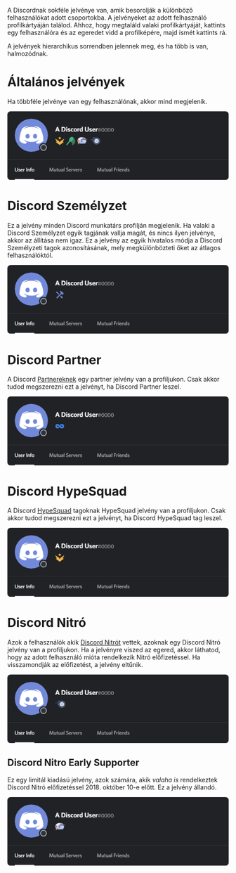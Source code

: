 <!-- TITLE: [HU] Jelvények -->
<!-- SUBTITLE: Információ a Discord különböző felhasználó jelvényeiről -->

A Discordnak sokféle jelvénye van, amik besorolják a különböző felhasználókat adott csoportokba. A jelvényeket az adott felhasználó profilkártyáján találod. Ahhoz, hogy megtaláld valaki profilkártyáját, kattints egy felhasználóra és az egeredet vidd a profilképére, majd ismét kattints rá.

A jelvények hierarchikus sorrendben jelennek meg, és ha több is van, halmozódnak.

# Általános jelvények
Ha többféle jelvénye van egy felhasználónak, akkor mind megjelenik.

![Általános jelvények](/uploads/badges/generalbadges.png "A jelvények kinézete")

# Discord Személyzet
Ez a jelvény minden Discord munkatárs profilján megjelenik. Ha valaki a Discord Személyzet egyik tagjának vallja magát, és nincs ilyen jelvénye, akkor az állítása nem igaz. Ez a jelvény az egyik hivatalos módja a Discord Személyzeti tagok azonosításának, mely megkülönbözteti őket az átlagos felhasználóktól.

![Személzeti jelvény](/uploads/badges/newstaffbadge.png "Egy személyzeti jelvény")

# Discord Partner
A Discord [Partnereknek](/hu/partner) egy partner jelvény van a profiljukon. Csak akkor tudod megszerezni ezt a jelvényt, ha Discord Partner leszel.

![Partner jelvény](/uploads/badges/newpartnerbadge.png "Egy Discord Partner jelvény")
# Discord HypeSquad
A Discord [HypeSquad](/hypesquad) tagoknak HypeSquad jelvény van a profiljukon. Csak akkor tudod megszerezni ezt a jelvényt, ha Discord HypeSquad tag leszel.

![HypeSquad jelvény](/uploads/badges/newhypesquadbadge.png "Egy Hypesquad tag jelvénye")
# Discord Nitró
Azok a felhasználók akik [Discord Nitrót](/hu/nitro) vettek, azoknak egy Discord Nitró jelvény van a profiljukon. Ha a jelvényre viszed az egered, akkor láthatod, hogy az adott felhasználó mióta rendelkezik Nitró előfizetéssel. Ha visszamondják az előfizetést, a jelvény eltűnik.

![Nitró jelvény](/uploads/badges/newnitrobadge.png "Egy Discord Nitró jelvény")

## Discord Nitro Early Supporter
Ez egy limitál kiadású jelvény, azok számára, akik *valaha is* rendelkeztek Discord Nitró előfizetéssel 2018. október 10-e előtt. Ez a jelvény állandó.

![Nitroearlysupporterbadge](/uploads/badges/nitroearlysupporterbadge.png "Nitro Early Supporter jelvény")